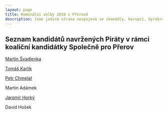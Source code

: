 ```yaml
---
layout: page
title: Komunální volby 2018 v Přerově
description: Jsme jediná strana nespojená se skandály, korupcí, byrokracií. Jsme tu osm let. Hájíme svobodu, přinášíme čerstvé nápady a nebojíme se říkat, co si myslíme. Politici slibují modré z nebe, světlé zítřky a další prázdná hesla. Piráti nabízí jasné a konkrétní cíle – černé na bílém. Pusťte nás na ně!
---
```

## Seznam kandidátů navržených Piráty v rámci koaliční kandidátky Společně pro Přerov

<p><a href="/lide/martin-svadlenka">Martin Švadlenka</a></p>
<p><a href="/lide/tomas-karlik">Tomáš Karlík</a></p>
<p><a href="/lide/petr-chmelar">Petr Chmelař</a></p>
<p>Martin Adámek</p>
<p><a href="/lide/jaromir-horky">Jaromír Horký</a></p>
<p>David Hošek</p>
